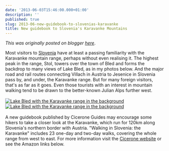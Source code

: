 ```yaml
---
date: '2013-06-03T15:46:00.000+01:00'
description: ''
published: true
slug: 2013-06-new-guidebook-to-slovenias-karavanke
title: New guidebook to Slovenia's Karavanke Mountains
---
```


*This was originally posted on blogger [here](https://blog.balkanology.com/2013/06/new-guidebook-to-slovenias-karavanke.html)*.

Most visitors to <a href="http://www.balkanology.com/slovenia/">Slovenia</a> have at least a passing familiarity with the Karavanke mountain range, perhaps without even realising it. The highest peak in the range, Stol, towers over the town of Bled and forms the backdrop to many views of Lake Bled, as in my photos below. And the major road and rail routes connecting Villach in Austria to Jesenice in Slovenia pass by, and under, the Karavanke range. But for many foreign visitors, that's as far as it goes. Even those tourists with an interest in mountain walking tend to be drawn to the better-known Julian Alps further west.<br />
<br />
<a href="http://www.pbase.com/alangrant/image/46261573"><img border="0" src="http://www.pbase.com/alangrant/image/46261573/small.jpg" title="Lake Bled with the Karavanke range in the background" /></a><a href="http://www.pbase.com/alangrant/image/46261570"><img border="0" src="http://www.pbase.com/alangrant/image/46261570/small.jpg" title="Lake Bled with the Karavanke range in the background" /></a><br />
<br />
A new guidebook published by Cicerone Guides may encourage some hikers to take a closer look at the Karavanke, which run for 120km along Slovenia's northern border with Austria. "Walking in Slovenia: the Karavanke" includes 23 one-day and two-day walks, covering the whole range from west to east. For more information  visit the <a href="http://www.cicerone.co.uk/product/detail.cfm/book/642/title/walking-in-slovenia-the-karavanke">Cicerone website</a> or see the Amazon links below.<br />
<br />